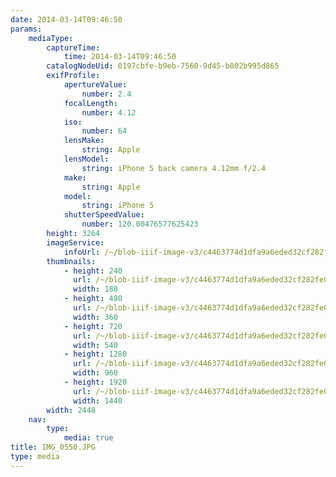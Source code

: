 ```yaml
---
date: 2014-03-14T09:46:50
params:
    mediaType:
        captureTime:
            time: 2014-03-14T09:46:50
        catalogNodeUid: 0197cbfe-b9eb-7560-9d45-b802b995d865
        exifProfile:
            apertureValue:
                number: 2.4
            focalLength:
                number: 4.12
            iso:
                number: 64
            lensMake:
                string: Apple
            lensModel:
                string: iPhone 5 back camera 4.12mm f/2.4
            make:
                string: Apple
            model:
                string: iPhone 5
            shutterSpeedValue:
                number: 120.00476577625423
        height: 3264
        imageService:
            infoUrl: /~/blob-iiif-image-v3/c4463774d1dfa9a6eded32cf282fe0e940cc8d5faea76d47dc51a0895f3db01b/info.json
        thumbnails:
            - height: 240
              url: /~/blob-iiif-image-v3/c4463774d1dfa9a6eded32cf282fe0e940cc8d5faea76d47dc51a0895f3db01b/full/180%2C240/0/default.jpg
              width: 180
            - height: 480
              url: /~/blob-iiif-image-v3/c4463774d1dfa9a6eded32cf282fe0e940cc8d5faea76d47dc51a0895f3db01b/full/360%2C480/0/default.jpg
              width: 360
            - height: 720
              url: /~/blob-iiif-image-v3/c4463774d1dfa9a6eded32cf282fe0e940cc8d5faea76d47dc51a0895f3db01b/full/540%2C720/0/default.jpg
              width: 540
            - height: 1280
              url: /~/blob-iiif-image-v3/c4463774d1dfa9a6eded32cf282fe0e940cc8d5faea76d47dc51a0895f3db01b/full/960%2C1280/0/default.jpg
              width: 960
            - height: 1920
              url: /~/blob-iiif-image-v3/c4463774d1dfa9a6eded32cf282fe0e940cc8d5faea76d47dc51a0895f3db01b/full/1440%2C1920/0/default.jpg
              width: 1440
        width: 2448
    nav:
        type:
            media: true
title: IMG_0550.JPG
type: media
---
```

